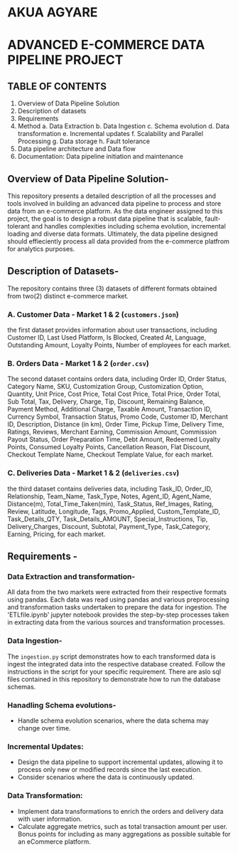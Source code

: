 # AKUA AGYARE

# ADVANCED E-COMMERCE DATA PIPELINE PROJECT

## TABLE OF CONTENTS
1. Overview of Data Pipeline Solution
2. Description of datasets
3. Requirements
4. Method
   a. Data Extraction
   b. Data Ingestion
   c. Schema evolution
   d. Data transformation
   e. Incremental updates
   f. Scalability and Parallel Processing
   g. Data storage
   h. Fault tolerance
5.  Data pipeline architecture and Data flow
6.  Documentation: Data pipeline initiation and maintenance

## Overview of Data Pipeline Solution-

This repository presents a detailed description of all the processes and tools involved in building an advanced data pipeline to process and store data from an e-commerce platform. As the data engineer assigned to this project, the goal is to design a robust data pipeline that is scalable, fault-tolerant and handles complexities including schema evolution, incremental loading and diverse data formats. Ultimately, the data pipeline designed should effieciently process all data provided from the e-commerce platfrom for analytics purposes. 

## Description of Datasets-

The repository contains three (3) datasets of different formats obtained from two(2) distinct e-commerce market.

### A. Customer Data - Market 1 & 2 (`customers.json`)

the first dataset provides information about user transactions, including Customer ID, Last Used Platform, Is Blocked, Created At, Language, Outstanding Amount, Loyalty Points, Number of employees for each market.

### B. Orders Data - Market 1 & 2 (`order.csv`)

The second dataset contains orders data, including Order ID, Order Status, Category Name, SKU, Customization Group, Customization Option, Quantity, Unit Price, Cost Price, Total Cost Price, Total Price, Order Total, Sub Total, Tax, Delivery, Charge, Tip, Discount, Remaining Balance, Payment Method, Additional Charge, Taxable Amount, Transaction ID, Currency Symbol, Transaction Status, Promo Code, Customer ID, Merchant ID, Description, Distance (in km), Order Time, Pickup Time, Delivery Time, Ratings, Reviews, Merchant Earning, Commission Amount, Commission Payout Status, Order Preparation Time, Debt Amount, Redeemed Loyalty Points, Consumed Loyalty Points, Cancellation Reason, Flat Discount, Checkout Template Name, Checkout Template Value, for each market.

### C. Deliveries Data - Market 1 & 2 (`deliveries.csv`)

the third dataset contains deliveries data, including Task_ID, Order_ID, Relationship, Team_Name, Task_Type, Notes, Agent_ID, Agent_Name, Distance(m), Total_Time_Taken(min), Task_Status, Ref_Images, Rating, Review, Latitude, Longitude, Tags, Promo_Applied, Custom_Template_ID, Task_Details_QTY, Task_Details_AMOUNT, Special_Instructions, Tip, Delivery_Charges, Discount, Subtotal, Payment_Type, Task_Category, Earning, Pricing, for each market.

## Requirements -

### Data Extraction and transformation-
All data from the two markets were extracted from their respective formats using pandas. Each data was read using pandas and various preprocessing and transformation tasks undertaken to prepare the data for ingestion.
The 'ETLfile.ipynb' jupyter notebook provides the step-by-step processes taken in extracting data from the various sources and transformation processes.

### Data Ingestion-
The `ingestion.py` script demonstrates how to each transformed data is ingest the integrated data into the respective database created. Follow the instructions in the script for your specific requirement.
There are aslo sql files contained in this repository to demonstrate how to run the database schemas.

### Hanadling Schema evolutions-
- Handle schema evolution scenarios, where the data schema may change over time.

### Incremental Updates:

- Design the data pipeline to support incremental updates, allowing it to process only new or modified records since the last execution.
- Consider scenarios where the data is continuously updated.

### Data Transformation:

- Implement data transformations to enrich the orders and delivery data with user information.
- Calculate aggregate metrics, such as total transaction amount per user. Bonus points for including as many aggregations as possible suitable for an eCommerce platform.

